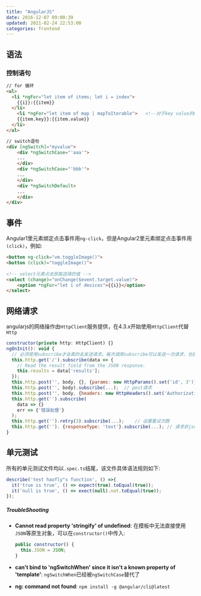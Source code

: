 ```yaml
---
title: "AngularJS"
date: 2016-12-07 09:00:39
updated: 2021-02-24 22:53:00
categories: frontend
---
```

## 语法

### 控制语句

```html
// for 循环
<ul>
  <li *ngFor="let item of items; let i = index">
  	{{i}}:{{item}}
  </li>
    <li *ngFor="let item of map | mapToIterable">	<!--对于key value的map进行for循环遍历-->
  	{{item.key}}:{{item.value}}
  </li>
</ul>

// switch语句
<div [ngSwitch]="myvalue">
    <div *ngSwitchCase="'aaa'">
    ...
  	</div>
    <div *ngSwitchCase="'bbb'">
    ...
  	</div>
    <div *ngSwitchDefault>
    ...
  	</div>
</div>
```

## 事件

Angular1里元素绑定点击事件用`ng-click`，但是Angular2里元素绑定点击事件用`(click)`，例如:

```html
<button ng-click="vm.toggleImage()">
<button (click)="toggleImage()">
  
<!-- select元素点击获取选择的值 -->
<select (change)="onChange($event.target.value)">
    <option *ngFor="let i of devices">{{i}}</option>
</select>
```

## 网络请求

angularjs的网络操作由`HttpClient`服务提供，在4.3.x开始使用`HttpClient`代替`Http`

```javascript
constructor(private http: HttpClient) {}
ngOnInit(): void {
  // 必须使用subscribe才会真的去发送请求。每次调用subscribe可以发送一次请求，也就算是说要发送多个请求，直接在最后那subscribe就可以了。
  this.http.get('/').subscribe(data => {
    // Read the result field from the JSON response.
    this.results = data['results'];
  });
  this.http.post('', body, {}, {params: new HttpParams().set('id', 3')});	// 添加url参数
  this.http.post('', body).subscribe(...);	// post请求
  this.http.post('', body, {headers: new HttpHeaders().set('Authorization', 'my-auth-token')});    // 设置请求头                               
  this.http.get('').subscribe(
  	data => {}
    err => {'错误处理'}
  );
  this.http.get('').retry(3).subscribe(...);	// 设置重试次数
  this.http.get(''). {responseType: 'text'}.subscribe(...); // 请求非json数据                                     
}
```

## 单元测试

所有的单元测试文件均以`.spec.ts`结尾，该文件具体语法规则如下:

```javascript
describe('test haofly"s function', () =>{
  it('true is true', () => expect(true).toEqual(true));
  it('null is true', () => exect(null).not.toEqual(true));
});
```

##### TroubleShooting

- **Cannot read property 'stringify' of undefined**: 在模板中无法直接使用`JSON`等原生对象，可以在`constructor()`中传入:

  ```javascript
  public constructor() {
    this.JSON = JSON;
  }
  ```

- **can't bind to 'ngSwitchWhen' since it isn't a known property of 'template'**: `ngSwitchWhen`已经被`ngSwitchCase`替代了

- **ng: command not found**: `npm install -g @angular/cli@latest`